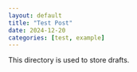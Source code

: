 ```yaml
--- 
layout: default 
title: "Test Post" 
date: 2024-12-20 
categories: [test, example] 
---
```

This directory is used to store drafts.
